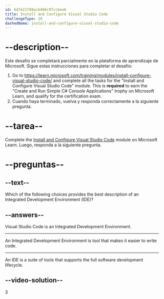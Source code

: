 ```yaml
---
id: 647e21f88acb466c97ccbeeb
title: Install and Configure Visual Studio Code
challengeType: 19
dashedName: install-and-configure-visual-studio-code
---
```


# --description--

Este desafío se completará parcialmente en la plataforma de aprendizaje de Microsoft. Sigue estas instrucciones para completar el desafío:

1. Go to <a href="https://learn.microsoft.com/training/modules/install-configure-visual-studio-code/" target="_blank" rel="noreferrer">https://learn.microsoft.com/training/modules/install-configure-visual-studio-code/</a> and complete all the tasks for the "Install and Configure Visual Studio Code" module. This is **required** to earn the "Create and Run Simple C# Console Applications" trophy on Microsoft Learn, and qualify for the certification exam.
1. Cuando haya terminado, vuelva y responda correctamente a la siguiente pregunta.

# --tarea--

Complete the <a href="https://learn.microsoft.com/training/modules/install-configure-visual-studio-code/" target="_blank" rel="noreferrer">Install and Configure Visual Studio Code</a> module on Microsoft Learn. Luego, responda a la siguiente pregunta.

# --preguntas--

## --text--

Which of the following choices provides the best description of an Integrated Development Environment (IDE)?

## --answers--

Visual Studio Code is an Integrated Development Environment.

---

An Integrated Development Environment is tool that makes it easier to write code.

---

An IDE is a suite of tools that supports the full software development lifecycle.

## --video-solution--

3
